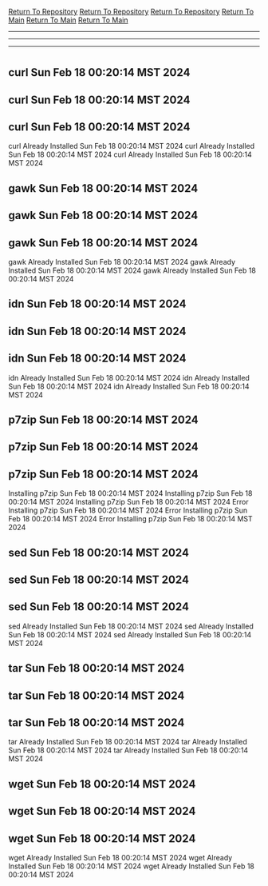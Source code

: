 [Return To Repository](https://github.com/DigitalWarrior/piholeparser/)
[Return To Repository](https://github.com/DigitalWarrior/piholeparser/)
[Return To Repository](https://github.com/DigitalWarrior/piholeparser/)
[Return To Main](https://github.com/DigitalWarrior/piholeparser/blob/master/RecentRunLogs/Mainlog.md)
[Return To Main](https://github.com/DigitalWarrior/piholeparser/blob/master/RecentRunLogs/Mainlog.md)
[Return To Main](https://github.com/DigitalWarrior/piholeparser/blob/master/RecentRunLogs/Mainlog.md)
____________________________________
____________________________________
____________________________________
# 
# 
# 
## curl Sun Feb 18 00:20:14 MST 2024
## curl Sun Feb 18 00:20:14 MST 2024
## curl Sun Feb 18 00:20:14 MST 2024
curl Already Installed Sun Feb 18 00:20:14 MST 2024
curl Already Installed Sun Feb 18 00:20:14 MST 2024
curl Already Installed Sun Feb 18 00:20:14 MST 2024
## gawk Sun Feb 18 00:20:14 MST 2024
## gawk Sun Feb 18 00:20:14 MST 2024
## gawk Sun Feb 18 00:20:14 MST 2024
gawk Already Installed Sun Feb 18 00:20:14 MST 2024
gawk Already Installed Sun Feb 18 00:20:14 MST 2024
gawk Already Installed Sun Feb 18 00:20:14 MST 2024
## idn Sun Feb 18 00:20:14 MST 2024
## idn Sun Feb 18 00:20:14 MST 2024
## idn Sun Feb 18 00:20:14 MST 2024
idn Already Installed Sun Feb 18 00:20:14 MST 2024
idn Already Installed Sun Feb 18 00:20:14 MST 2024
idn Already Installed Sun Feb 18 00:20:14 MST 2024
## p7zip Sun Feb 18 00:20:14 MST 2024
## p7zip Sun Feb 18 00:20:14 MST 2024
## p7zip Sun Feb 18 00:20:14 MST 2024
Installing p7zip Sun Feb 18 00:20:14 MST 2024
Installing p7zip Sun Feb 18 00:20:14 MST 2024
Installing p7zip Sun Feb 18 00:20:14 MST 2024
Error Installing p7zip Sun Feb 18 00:20:14 MST 2024
Error Installing p7zip Sun Feb 18 00:20:14 MST 2024
Error Installing p7zip Sun Feb 18 00:20:14 MST 2024
## sed Sun Feb 18 00:20:14 MST 2024
## sed Sun Feb 18 00:20:14 MST 2024
## sed Sun Feb 18 00:20:14 MST 2024
sed Already Installed Sun Feb 18 00:20:14 MST 2024
sed Already Installed Sun Feb 18 00:20:14 MST 2024
sed Already Installed Sun Feb 18 00:20:14 MST 2024
## tar Sun Feb 18 00:20:14 MST 2024
## tar Sun Feb 18 00:20:14 MST 2024
## tar Sun Feb 18 00:20:14 MST 2024
tar Already Installed Sun Feb 18 00:20:14 MST 2024
tar Already Installed Sun Feb 18 00:20:14 MST 2024
tar Already Installed Sun Feb 18 00:20:14 MST 2024
## wget Sun Feb 18 00:20:14 MST 2024
## wget Sun Feb 18 00:20:14 MST 2024
## wget Sun Feb 18 00:20:14 MST 2024
wget Already Installed Sun Feb 18 00:20:14 MST 2024
wget Already Installed Sun Feb 18 00:20:14 MST 2024
wget Already Installed Sun Feb 18 00:20:14 MST 2024
